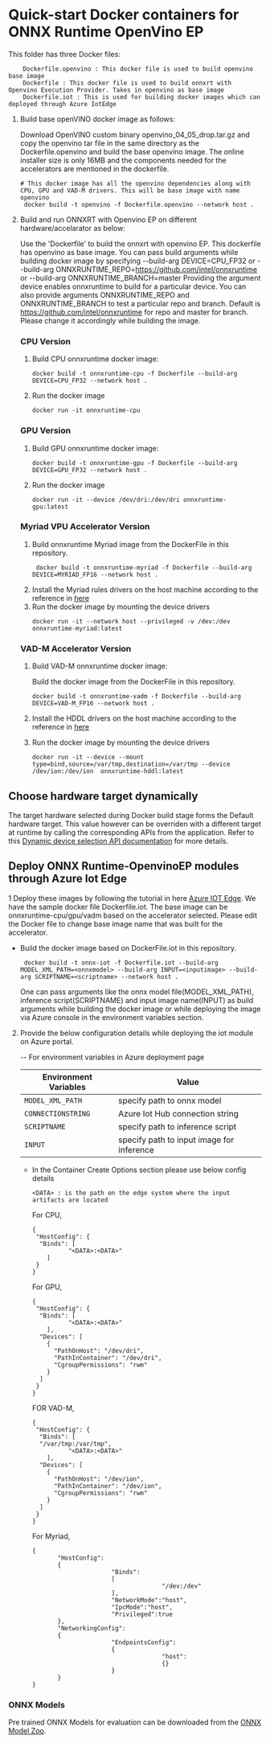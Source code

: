 # Quick-start Docker containers for ONNX Runtime OpenVino EP

This folder has three Docker files:
```
    Dockerfile.openvino : This docker file is used to build openvino base image
    Dockerfile : This docker file is used to build onnxrt with Openvino Execution Provider. Takes in openvino as base image
    Dockerfile.iot : This is used for building docker images which can deployed through Azure IotEdge
```
1. Build base openVINO docker image as follows:

   Download OpenVINO custom binary openvino_04_05_drop.tar.gz and copy the openvino tar file in the same directory as the Dockerfile.openvino and build the base openvino image. The online installer size is only 16MB and the components needed for the accelerators are mentioned in the dockerfile. 
     ```
     # This docker image has all the openvino dependencies along with CPU, GPU and VAD-M drivers. This will be base image with name openvino
      docker build -t openvino -f Dockerfile.openvino --network host .
     ```
      
2. Build and run ONNXRT with Openvino EP on different hardware/accelarator as below:  

    Use the 'Dockerfile' to build the onnxrt with openvino EP. This dockerfile has openvino as base image. You can pass build arguments while building docker image by specifying  --build-arg DEVICE=CPU_FP32  or --build-arg ONNXRUNTIME_REPO=https://github.com/intel/onnxruntime or --build-arg ONNXRUNTIME_BRANCH=master
    Providing the argument device enables onnxruntime to build for a particular device. You can also provide arguments ONNXRUNTIME_REPO and ONNXRUNTIME_BRANCH to test a particular repo and branch. Default is https://github.com/intel/onnxruntime for repo and master for branch. Please change it accordingly while building the image.
    
      ### CPU Version 

      1. Build CPU onnxruntime docker image: 

          ```
          docker build -t onnxruntime-cpu -f Dockerfile --build-arg DEVICE=CPU_FP32 --network host .
          ```
      2. Run the docker image
          ```
          docker run -it onnxruntime-cpu
          ```

      ### GPU Version

      1. Build GPU onnxruntime docker image:

          ``` 
          docker build -t onnxruntime-gpu -f Dockerfile --build-arg DEVICE=GPU_FP32 --network host . 
          ```
        
      2. Run the docker image
          ```
          docker run -it --device /dev/dri:/dev/dri onnxruntime-gpu:latest
          ```
     ### Myriad VPU Accelerator Version 

     1. Build onnxruntime Myriad image from the DockerFile in this repository.
        ``` 
         docker build -t onnxruntime-myriad -f Dockerfile --build-arg DEVICE=MYRIAD_FP16 --network host . 
        ```
     2. Install the Myriad rules drivers on the host machine according to the reference in [here](https://docs.openvinotoolkit.org/latest/_docs_install_guides_installing_openvino_linux.html#additional-NCS-steps)
     3. Run the docker image by mounting the device drivers
        ```
        docker run -it --network host --privileged -v /dev:/dev  onnxruntime-myriad:latest

        ```
      ### VAD-M Accelerator Version 

      1. Build VAD-M onnxruntime docker image: 
      
         Build the docker image from the DockerFile in this repository.
         ``` 
         docker build -t onnxruntime-vadm -f Dockerfile --build-arg DEVICE=VAD-M_FP16 --network host . 
         ```
   
      2. Install the HDDL drivers on the host machine according to the reference in [here](https://docs.openvinotoolkit.org/latest/_docs_install_guides_installing_openvino_linux_ivad_vpu.html)
      3. Run the docker image by mounting the device drivers
         ```
         docker run -it --device --mount type=bind,source=/var/tmp,destination=/var/tmp --device /dev/ion:/dev/ion  onnxruntime-hddl:latest
         ```

## Choose hardware target dynamically
The target hardware selected during Docker build stage forms the Default hardware target. This value however can be overriden with a different target at runtime by calling the corresponding APIs from the application. Refer to this [Dynamic device selection API documentation](https://github.com/intel/onnxruntime/blob/openvino-ep-v2/docs/execution_providers/OpenVINO-ExecutionProvider.md#dynamic-device-selection) for more details.

## Deploy ONNX Runtime-OpenvinoEP modules through Azure Iot Edge 
1 Deploy these images by following the tutorial in here [Azure IOT Edge](https://docs.microsoft.com/en-us/azure/iot-edge/quickstart-linux). We have the sample docker file Dockerfile.iot. The base image can be onnxruntime-cpu/gpu/vadm based on the accelerator selected. Please edit the Docker file to change base image name that was built for the accelerator.

   - Build the docker image based on DockerFile.iot in this repository.
     ``` 
      docker build -t onnx-iot -f Dockerfile.iot --build-arg MODEL_XML_PATH=<onnxmodel> --build-arg INPUT=<inputimage> --build-arg SCRIPTNAME=<scriptname> --network host . 
     ```
     One can pass arguments like the onnx model file(MODEL_XML_PATH), inference script(SCRIPTNAME) and input image name(INPUT) as build arguments while building the docker image or while deploying the image via Azure console in the environment variables section. 
    
2. Provide the below configuration details while deploying the iot module on Azure portal. 

    -- For environment variables in Azure deployment page
    
	|Environment Variables | Value |
	| --------- | -------- |
	| <code>MODEL_XML_PATH</code> | specify path to onnx model|
	| <code>CONNECTIONSTRING</code> |Azure Iot Hub connection string |
	| <code>SCRIPTNAME</code> | specify path to inference script |
	| <code>INPUT</code> | specify path to input image for inference |
	

   - In the Container Create Options section please use below config details
      ```
      <DATA> : is the path on the edge system where the input artifacts are located
       ```
      For CPU,
      ```
      {
       "HostConfig": {
	    "Binds": [
             	"<DATA>:<DATA>"
	      ]
	   }
	 }
       ```
   
      For GPU,
  
      ```
      {
       "HostConfig": {
	    "Binds": [
             	"<DATA>:<DATA>"
	      ],
	    "Devices": [
	      {
			"PathOnHost": "/dev/dri",
			"PathInContainer": "/dev/dri",
			"CgroupPermissions": "rwm"
	      }
	    ]
	   }
	 }
       ```
     FOR VAD-M,
  
      ```
      {
       "HostConfig": {
	    "Binds": [
		"/var/tmp:/var/tmp",
                "<DATA>:<DATA>"
	      ],
	    "Devices": [
	      {
			"PathOnHost": "/dev/ion",
			"PathInContainer": "/dev/ion",
			"CgroupPermissions": "rwm"
	      }
	    ]
	   }
	 }
       ```
      For Myriad,
      
       ```
       {
              "HostConfig":
              {
                             "Binds":
                             [
                                           "/dev:/dev"
                             ],
                             "NetworkMode":"host",
                             "IpcMode":"host",
                             "Privileged":true
              },
              "NetworkingConfig":
              {
                             "EndpointsConfig":
                             {
                                           "host":
                                           {}
                             }
              }
       }
      ```
       
     
  ### ONNX Models
  Pre trained ONNX Models for evaluation can be downloaded from the [ONNX Model Zoo](https://github.com/onnx/models).


